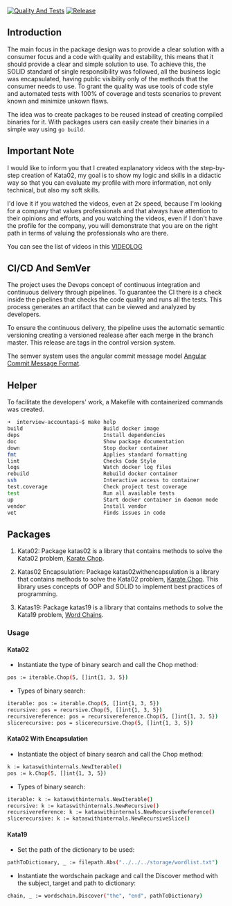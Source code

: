 [![Quality And Tests](https://github.com/jmsilvadev/cycloid/actions/workflows/pull-requests.yml/badge.svg)](https://github.com/jmsilvadev/cycloid/actions/workflows/pull-requests.yml)
[![Release](https://github.com/jmsilvadev/cycloid/actions/workflows/release.yml/badge.svg?branch=master)](https://github.com/jmsilvadev/cycloid/actions/workflows/release.yml)

## Introduction

The main focus in the package design was to provide a clear solution with a consumer focus and a code with quality and estability, this means that it should provide a clear and simple solution to use. To achieve this, the SOLID standard of single responsibility was followed, all the business logic was encapsulated, having public visibility only of the methods that the consumer needs to use. To grant the quality was use tools of code style and automated tests with 100% of coverage and tests scenarios to prevent known and minimize unkown flaws.

The idea was to create packages to be reused instead of creating compiled binaries for it. With packages users can easily create their binaries in a simple way using `go build`.

## Important Note

I would like to inform you that I created explanatory videos with the step-by-step creation of Kata02, my goal is to show my logic and skills in a didactic way so that you can evaluate my profile with more information, not only technical, but also my soft skills.

I'd love it if you watched the videos, even at 2x speed, because I'm looking for a company that values ​​professionals and that always have attention to their opinions and efforts, and you watching the videos, even if I don't have the profile for the company, you will demonstrate that you are on the right path in terms of valuing the professionals who are there.

You can see the list of videos in this [VIDEOLOG](VIDEOS.md)

## CI/CD And SemVer

The project uses the Devops concept of continuous integration and continuous delivery through pipelines. To guarantee the CI there is a check inside the pipelines that checks the code quality and runs all the tests. This process generates an artifact that can be viewed and analyzed by developers.

To ensure the continuous delivery, the pipeline uses the automatic semantic versioning creating a versioned realease after each merge in the branch master. This release are tags in the control version system.

The semver system uses the angular commit message model [Angular Commit Message Format](https://github.com/angular/angular/blob/master/CONTRIBUTING.md#-commit-message-format).

## Helper

To facilitate the developers' work, a Makefile with containerized commands was created.

```bash
➜  interview-accountapi~$ make help
build                          Build docker image
deps                           Install dependencies
doc                            Show package documentation
down                           Stop docker container
fmt                            Applies standard formatting
lint                           Checks Code Style
logs                           Watch docker log files
rebuild                        Rebuild docker container
ssh                            Interactive access to container
test.coverage                  Check project test coverage
test                           Run all available tests
up                             Start docker container in daemon mode
vendor                         Install vendor
vet                            Finds issues in code

```

## Packages

1. Kata02: Package katas02 is a library that contains methods to solve the Kata02 problem, [Karate Chop](http://codekata.com/kata/kata02-karate-chop/).

2. Katas02 Encapsulation: Package katas02withencapsulation is a library that contains methods to solve the Kata02 problem, [Karate Chop](http://codekata.com/kata/kata02-karate-chop/). This library uses concepts of OOP and SOLID to implement best practices of programming.

3. Katas19: Package katas19 is a library that contains methods to solve the Kata19 problem, [Word Chains](http://codekata.com/kata/kata19-word-chains/).

### Usage

#### Kata02

- Instantiate the type of binary search and call the Chop method:

```bash
pos := iterable.Chop(5, []int{1, 3, 5})
```

- Types of binary search:

```bash
iterable: pos := iterable.Chop(5, []int{1, 3, 5})
recursive: pos = recursive.Chop(5, []int{1, 3, 5})
recursivereference: pos = recursivereference.Chop(5, []int{1, 3, 5})
slicerecursive: pos = slicerecursive.Chop(5, []int{1, 3, 5})
```

#### Kata02 With Encapsulation

- Instantiate the object of binary search and call the Chop method:

```bash
k := kataswithinternals.NewIterable()
pos := k.Chop(5, []int{1, 3, 5})
```

- Types of binary search:

```bash
iterable: k := kataswithinternals.NewIterable()
recursive: k := kataswithinternals.NewRecursive()
recursivereference: k := kataswithinternals.NewRecursiveReference()
slicerecursive: k := kataswithinternals.NewRecursiveSlice()
```

#### Kata19

- Set the path of the dictionary to be used:

```bash
pathToDictionary, _ := filepath.Abs("../../../storage/wordlist.txt")
```

- Instantiate the wordschain package and call the Discover method with the subject, target and path to dictionary:

```bash
chain, _ := wordschain.Discover("the", "end", pathToDictionary)
```
